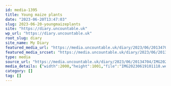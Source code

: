 ```yaml
---
id: media-1395
title: Young maize plants
date: "2023-06-20T13:47:03"
slug: 2023-06-20-youngmaizeplants
site: "https://diary.uncountable.uk"
wp_url: "https://diary.uncountable.uk"
root_slug: diary
site_name: My Diary
featured_media_url: "https://media.uncountable.uk/diary/2023/06/20134704/IMG20230619101118.webp"
featured_media_srcset: "https://media.uncountable.uk/diary/2023/06/20134704/IMG20230619101118-300x150.webp 300w, https://media.uncountable.uk/diary/2023/06/20134704/IMG20230619101118-1024x513.webp 1024w, https://media.uncountable.uk/diary/2023/06/20134704/IMG20230619101118-150x150.webp 150w, https://media.uncountable.uk/diary/2023/06/20134704/IMG20230619101118-640x320.webp 640w, https://media.uncountable.uk/diary/2023/06/20134704/IMG20230619101118.webp 2000w"
type: media
source_url: "https://media.uncountable.uk/diary/2023/06/20134704/IMG20230619101118.webp"
media_details: {"width":2000,"height":1001,"file":"IMG20230619101118.webp","filesize":189946,"sizes":{"medium":{"file":"IMG20230619101118-300x150.webp","width":300,"height":150,"filesize":17208,"mime_type":"image/webp","source_url":"https://media.uncountable.uk/diary/2023/06/20134704/IMG20230619101118-300x150.webp"},"large":{"file":"IMG20230619101118-1024x513.webp","width":1024,"height":513,"filesize":194848,"mime_type":"image/webp","source_url":"https://media.uncountable.uk/diary/2023/06/20134704/IMG20230619101118-1024x513.webp"},"thumbnail":{"file":"IMG20230619101118-150x150.webp","width":150,"height":150,"filesize":8668,"mime_type":"image/webp","source_url":"https://media.uncountable.uk/diary/2023/06/20134704/IMG20230619101118-150x150.webp"},"mobwidth":{"file":"IMG20230619101118-640x320.webp","width":640,"height":320,"filesize":75936,"mime_type":"image/webp","source_url":"https://media.uncountable.uk/diary/2023/06/20134704/IMG20230619101118-640x320.webp"},"full":{"file":"IMG20230619101118.webp","width":2000,"height":1001,"mime_type":"image/webp","source_url":"https://media.uncountable.uk/diary/2023/06/20134704/IMG20230619101118.webp"}},"image_meta":{"aperture":"0","credit":"","camera":"","caption":"","created_timestamp":"0","copyright":"","focal_length":"0","iso":"0","shutter_speed":"0","title":"","orientation":"0","keywords":[]}}
category: []
tag: []
---
```



